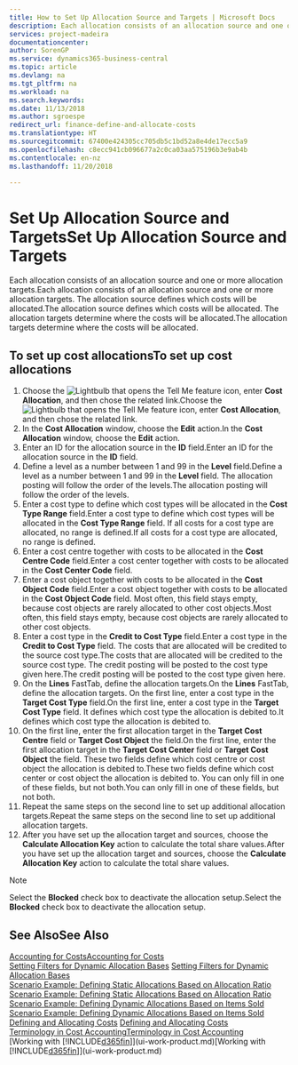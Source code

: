 ```yaml
---
title: How to Set Up Allocation Source and Targets | Microsoft Docs
description: Each allocation consists of an allocation source and one or more allocation targets. The allocation source defines which costs will be allocated. The allocation targets determine where the costs will be allocated.
services: project-madeira
documentationcenter: 
author: SorenGP
ms.service: dynamics365-business-central
ms.topic: article
ms.devlang: na
ms.tgt_pltfrm: na
ms.workload: na
ms.search.keywords: 
ms.date: 11/13/2018
ms.author: sgroespe
redirect_url: finance-define-and-allocate-costs
ms.translationtype: HT
ms.sourcegitcommit: 67400e424305cc705db5c1bd52a8e4de17ecc5a9
ms.openlocfilehash: c8ecc941cb096677a2c0ca03aa575196b3e9ab4b
ms.contentlocale: en-nz
ms.lasthandoff: 11/20/2018

---
```

# <a name="set-up-allocation-source-and-targets"></a><span data-ttu-id="ad774-105">Set Up Allocation Source and Targets</span><span class="sxs-lookup"><span data-stu-id="ad774-105">Set Up Allocation Source and Targets</span></span>
<span data-ttu-id="ad774-106">Each allocation consists of an allocation source and one or more allocation targets.</span><span class="sxs-lookup"><span data-stu-id="ad774-106">Each allocation consists of an allocation source and one or more allocation targets.</span></span> <span data-ttu-id="ad774-107">The allocation source defines which costs will be allocated.</span><span class="sxs-lookup"><span data-stu-id="ad774-107">The allocation source defines which costs will be allocated.</span></span> <span data-ttu-id="ad774-108">The allocation targets determine where the costs will be allocated.</span><span class="sxs-lookup"><span data-stu-id="ad774-108">The allocation targets determine where the costs will be allocated.</span></span>  

## <a name="to-set-up-cost-allocations"></a><span data-ttu-id="ad774-109">To set up cost allocations</span><span class="sxs-lookup"><span data-stu-id="ad774-109">To set up cost allocations</span></span>  
1.  <span data-ttu-id="ad774-110">Choose the ![Lightbulb that opens the Tell Me feature](media/ui-search/search_small.png "Tell me what you want to do") icon, enter **Cost Allocation**, and then chose the related link.</span><span class="sxs-lookup"><span data-stu-id="ad774-110">Choose the ![Lightbulb that opens the Tell Me feature](media/ui-search/search_small.png "Tell me what you want to do") icon, enter **Cost Allocation**, and then chose the related link.</span></span>  
2.  <span data-ttu-id="ad774-111">In the **Cost Allocation** window, choose the **Edit** action.</span><span class="sxs-lookup"><span data-stu-id="ad774-111">In the **Cost Allocation** window, choose the **Edit** action.</span></span>  
3.  <span data-ttu-id="ad774-112">Enter an ID for the allocation source in the **ID** field.</span><span class="sxs-lookup"><span data-stu-id="ad774-112">Enter an ID for the allocation source in the **ID** field.</span></span>  
4.  <span data-ttu-id="ad774-113">Define a level as a number between 1 and 99 in the **Level** field.</span><span class="sxs-lookup"><span data-stu-id="ad774-113">Define a level as a number between 1 and 99 in the **Level** field.</span></span> <span data-ttu-id="ad774-114">The allocation posting will follow the order of the levels.</span><span class="sxs-lookup"><span data-stu-id="ad774-114">The allocation posting will follow the order of the levels.</span></span>  
5.  <span data-ttu-id="ad774-115">Enter a cost type to define which cost types will be allocated in the **Cost Type Range** field.</span><span class="sxs-lookup"><span data-stu-id="ad774-115">Enter a cost type to define which cost types will be allocated in the **Cost Type Range** field.</span></span> <span data-ttu-id="ad774-116">If all costs for a cost type are allocated, no range is defined.</span><span class="sxs-lookup"><span data-stu-id="ad774-116">If all costs for a cost type are allocated, no range is defined.</span></span>  
6.  <span data-ttu-id="ad774-117">Enter a cost centre together with costs to be allocated in the **Cost Centre Code** field.</span><span class="sxs-lookup"><span data-stu-id="ad774-117">Enter a cost center together with costs to be allocated in the **Cost Center Code** field.</span></span>  
7.  <span data-ttu-id="ad774-118">Enter a cost object together with costs to be allocated in the **Cost Object Code** field.</span><span class="sxs-lookup"><span data-stu-id="ad774-118">Enter a cost object together with costs to be allocated in the **Cost Object Code** field.</span></span> <span data-ttu-id="ad774-119">Most often, this field stays empty, because cost objects are rarely allocated to other cost objects.</span><span class="sxs-lookup"><span data-stu-id="ad774-119">Most often, this field stays empty, because cost objects are rarely allocated to other cost objects.</span></span>  
8.  <span data-ttu-id="ad774-120">Enter a cost type in the **Credit to Cost Type** field.</span><span class="sxs-lookup"><span data-stu-id="ad774-120">Enter a cost type in the **Credit to Cost Type** field.</span></span> <span data-ttu-id="ad774-121">The costs that are allocated will be credited to the source cost type.</span><span class="sxs-lookup"><span data-stu-id="ad774-121">The costs that are allocated will be credited to the source cost type.</span></span> <span data-ttu-id="ad774-122">The credit posting will be posted to the cost type given here.</span><span class="sxs-lookup"><span data-stu-id="ad774-122">The credit posting will be posted to the cost type given here.</span></span>  
9. <span data-ttu-id="ad774-123">On the **Lines** FastTab, define the allocation targets.</span><span class="sxs-lookup"><span data-stu-id="ad774-123">On the **Lines** FastTab, define the allocation targets.</span></span> <span data-ttu-id="ad774-124">On the first line, enter a cost type in the **Target Cost Type** field.</span><span class="sxs-lookup"><span data-stu-id="ad774-124">On the first line, enter a cost type in the **Target Cost Type** field.</span></span> <span data-ttu-id="ad774-125">It defines which cost type the allocation is debited to.</span><span class="sxs-lookup"><span data-stu-id="ad774-125">It defines which cost type the allocation is debited to.</span></span>  
10. <span data-ttu-id="ad774-126">On the first line, enter the first allocation target in the **Target Cost Centre** field or **Target Cost Object** the field.</span><span class="sxs-lookup"><span data-stu-id="ad774-126">On the first line, enter the first allocation target in the **Target Cost Center** field or **Target Cost Object** the field.</span></span> <span data-ttu-id="ad774-127">These two fields define which cost centre or cost object the allocation is debited to.</span><span class="sxs-lookup"><span data-stu-id="ad774-127">These two fields define which cost center or cost object the allocation is debited to.</span></span> <span data-ttu-id="ad774-128">You can only fill in one of these fields, but not both.</span><span class="sxs-lookup"><span data-stu-id="ad774-128">You can only fill in one of these fields, but not both.</span></span>  
11. <span data-ttu-id="ad774-129">Repeat the same steps on the second line to set up additional allocation targets.</span><span class="sxs-lookup"><span data-stu-id="ad774-129">Repeat the same steps on the second line to set up additional allocation targets.</span></span>  
12. <span data-ttu-id="ad774-130">After you have set up the allocation target and sources, choose the **Calculate Allocation Key** action to calculate the total share values.</span><span class="sxs-lookup"><span data-stu-id="ad774-130">After you have set up the allocation target and sources, choose the **Calculate Allocation Key** action to calculate the total share values.</span></span>  

> [!NOTE]  
>  <span data-ttu-id="ad774-131">Select the **Blocked** check box to deactivate the allocation setup.</span><span class="sxs-lookup"><span data-stu-id="ad774-131">Select the **Blocked** check box to deactivate the allocation setup.</span></span>  

## <a name="see-also"></a><span data-ttu-id="ad774-132">See Also</span><span class="sxs-lookup"><span data-stu-id="ad774-132">See Also</span></span>  
[<span data-ttu-id="ad774-133">Accounting for Costs</span><span class="sxs-lookup"><span data-stu-id="ad774-133">Accounting for Costs</span></span>](finance-manage-cost-accounting.md)  
 <span data-ttu-id="ad774-134">[Setting Filters for Dynamic Allocation Bases](finance-setting-filters-for-dynamic-allocation-bases.md) </span><span class="sxs-lookup"><span data-stu-id="ad774-134">[Setting Filters for Dynamic Allocation Bases](finance-setting-filters-for-dynamic-allocation-bases.md) </span></span>  
 <span data-ttu-id="ad774-135">[Scenario Example: Defining Static Allocations Based on Allocation Ratio](finance-scenario-example-defining-static-allocations-based-on-allocation-ratio.md) </span><span class="sxs-lookup"><span data-stu-id="ad774-135">[Scenario Example: Defining Static Allocations Based on Allocation Ratio](finance-scenario-example-defining-static-allocations-based-on-allocation-ratio.md) </span></span>  
 <span data-ttu-id="ad774-136">[Scenario Example: Defining Dynamic Allocations Based on Items Sold](finance-scenario-example-defining-dynamic-allocations-based-on-items-sold.md) </span><span class="sxs-lookup"><span data-stu-id="ad774-136">[Scenario Example: Defining Dynamic Allocations Based on Items Sold](finance-scenario-example-defining-dynamic-allocations-based-on-items-sold.md) </span></span>  
 <span data-ttu-id="ad774-137">[Defining and Allocating Costs](finance-define-and-allocate-costs.md) </span><span class="sxs-lookup"><span data-stu-id="ad774-137">[Defining and Allocating Costs](finance-define-and-allocate-costs.md) </span></span>  
 [<span data-ttu-id="ad774-138">Terminology in Cost Accounting</span><span class="sxs-lookup"><span data-stu-id="ad774-138">Terminology in Cost Accounting</span></span>](finance-terminology-in-cost-accounting.md)  
 <span data-ttu-id="ad774-139">[Working with [!INCLUDE[d365fin](includes/d365fin_md.md)]](ui-work-product.md)</span><span class="sxs-lookup"><span data-stu-id="ad774-139">[Working with [!INCLUDE[d365fin](includes/d365fin_md.md)]](ui-work-product.md)</span></span>

